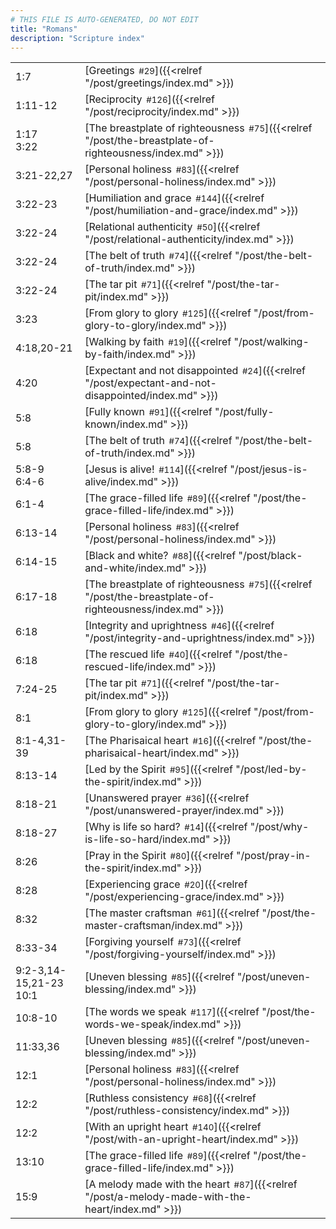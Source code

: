 ```yaml
---
# THIS FILE IS AUTO-GENERATED, DO NOT EDIT
title: "Romans"
description: "Scripture index"
---
```


|  |  |
| --- | --- |
| 1:7 | [Greetings<span style="font-size:smaller; padding-left:0.5em;">#29</span>]({{<relref "/post/greetings/index.md" >}}) |
| 1:11-12 | [Reciprocity<span style="font-size:smaller; padding-left:0.5em;">#126</span>]({{<relref "/post/reciprocity/index.md" >}}) |
| 1:17 <br/> 3:22 | [The breastplate of righteousness<span style="font-size:smaller; padding-left:0.5em;">#75</span>]({{<relref "/post/the-breastplate-of-righteousness/index.md" >}}) |
| 3:21-22,27 | [Personal holiness<span style="font-size:smaller; padding-left:0.5em;">#83</span>]({{<relref "/post/personal-holiness/index.md" >}}) |
| 3:22-23 | [Humiliation and grace<span style="font-size:smaller; padding-left:0.5em;">#144</span>]({{<relref "/post/humiliation-and-grace/index.md" >}}) |
| 3:22-24 | [Relational authenticity<span style="font-size:smaller; padding-left:0.5em;">#50</span>]({{<relref "/post/relational-authenticity/index.md" >}}) |
| 3:22-24 | [The belt of truth<span style="font-size:smaller; padding-left:0.5em;">#74</span>]({{<relref "/post/the-belt-of-truth/index.md" >}}) |
| 3:22-24 | [The tar pit<span style="font-size:smaller; padding-left:0.5em;">#71</span>]({{<relref "/post/the-tar-pit/index.md" >}}) |
| 3:23 | [From glory to glory<span style="font-size:smaller; padding-left:0.5em;">#125</span>]({{<relref "/post/from-glory-to-glory/index.md" >}}) |
| 4:18,20-21 | [Walking by faith<span style="font-size:smaller; padding-left:0.5em;">#19</span>]({{<relref "/post/walking-by-faith/index.md" >}}) |
| 4:20 | [Expectant and not disappointed<span style="font-size:smaller; padding-left:0.5em;">#24</span>]({{<relref "/post/expectant-and-not-disappointed/index.md" >}}) |
| 5:8 | [Fully known<span style="font-size:smaller; padding-left:0.5em;">#91</span>]({{<relref "/post/fully-known/index.md" >}}) |
| 5:8 | [The belt of truth<span style="font-size:smaller; padding-left:0.5em;">#74</span>]({{<relref "/post/the-belt-of-truth/index.md" >}}) |
| 5:8-9 <br/> 6:4-6 | [Jesus is alive!<span style="font-size:smaller; padding-left:0.5em;">#114</span>]({{<relref "/post/jesus-is-alive/index.md" >}}) |
| 6:1-4 | [The grace-filled life<span style="font-size:smaller; padding-left:0.5em;">#89</span>]({{<relref "/post/the-grace-filled-life/index.md" >}}) |
| 6:13-14 | [Personal holiness<span style="font-size:smaller; padding-left:0.5em;">#83</span>]({{<relref "/post/personal-holiness/index.md" >}}) |
| 6:14-15 | [Black and white?<span style="font-size:smaller; padding-left:0.5em;">#88</span>]({{<relref "/post/black-and-white/index.md" >}}) |
| 6:17-18 | [The breastplate of righteousness<span style="font-size:smaller; padding-left:0.5em;">#75</span>]({{<relref "/post/the-breastplate-of-righteousness/index.md" >}}) |
| 6:18 | [Integrity and uprightness<span style="font-size:smaller; padding-left:0.5em;">#46</span>]({{<relref "/post/integrity-and-uprightness/index.md" >}}) |
| 6:18 | [The rescued life<span style="font-size:smaller; padding-left:0.5em;">#40</span>]({{<relref "/post/the-rescued-life/index.md" >}}) |
| 7:24-25 | [The tar pit<span style="font-size:smaller; padding-left:0.5em;">#71</span>]({{<relref "/post/the-tar-pit/index.md" >}}) |
| 8:1 | [From glory to glory<span style="font-size:smaller; padding-left:0.5em;">#125</span>]({{<relref "/post/from-glory-to-glory/index.md" >}}) |
| 8:1-4,31-39 | [The Pharisaical heart<span style="font-size:smaller; padding-left:0.5em;">#16</span>]({{<relref "/post/the-pharisaical-heart/index.md" >}}) |
| 8:13-14 | [Led by the Spirit<span style="font-size:smaller; padding-left:0.5em;">#95</span>]({{<relref "/post/led-by-the-spirit/index.md" >}}) |
| 8:18-21 | [Unanswered prayer<span style="font-size:smaller; padding-left:0.5em;">#36</span>]({{<relref "/post/unanswered-prayer/index.md" >}}) |
| 8:18-27 | [Why is life so hard?<span style="font-size:smaller; padding-left:0.5em;">#14</span>]({{<relref "/post/why-is-life-so-hard/index.md" >}}) |
| 8:26 | [Pray in the Spirit<span style="font-size:smaller; padding-left:0.5em;">#80</span>]({{<relref "/post/pray-in-the-spirit/index.md" >}}) |
| 8:28 | [Experiencing grace<span style="font-size:smaller; padding-left:0.5em;">#20</span>]({{<relref "/post/experiencing-grace/index.md" >}}) |
| 8:32 | [The master craftsman<span style="font-size:smaller; padding-left:0.5em;">#61</span>]({{<relref "/post/the-master-craftsman/index.md" >}}) |
| 8:33-34 | [Forgiving yourself<span style="font-size:smaller; padding-left:0.5em;">#73</span>]({{<relref "/post/forgiving-yourself/index.md" >}}) |
| 9:2-3,14-15,21-23 <br/> 10:1 | [Uneven blessing<span style="font-size:smaller; padding-left:0.5em;">#85</span>]({{<relref "/post/uneven-blessing/index.md" >}}) |
| 10:8-10 | [The words we speak<span style="font-size:smaller; padding-left:0.5em;">#117</span>]({{<relref "/post/the-words-we-speak/index.md" >}}) |
| 11:33,36 | [Uneven blessing<span style="font-size:smaller; padding-left:0.5em;">#85</span>]({{<relref "/post/uneven-blessing/index.md" >}}) |
| 12:1 | [Personal holiness<span style="font-size:smaller; padding-left:0.5em;">#83</span>]({{<relref "/post/personal-holiness/index.md" >}}) |
| 12:2 | [Ruthless consistency<span style="font-size:smaller; padding-left:0.5em;">#68</span>]({{<relref "/post/ruthless-consistency/index.md" >}}) |
| 12:2 | [With an upright heart<span style="font-size:smaller; padding-left:0.5em;">#140</span>]({{<relref "/post/with-an-upright-heart/index.md" >}}) |
| 13:10 | [The grace-filled life<span style="font-size:smaller; padding-left:0.5em;">#89</span>]({{<relref "/post/the-grace-filled-life/index.md" >}}) |
| 15:9 | [A melody made with the heart<span style="font-size:smaller; padding-left:0.5em;">#87</span>]({{<relref "/post/a-melody-made-with-the-heart/index.md" >}}) |
